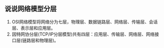 ## 说说网络模型分层

1. OSI网络模型将网络分为七层，物理层、数据链路层、网络层、传输层、会话层、表示层和应用层。
2. 因特网协分层(TCP/IP分层模型)共有四层：应用层、传输层、网络层、网络接口层(链路层和物理层)。